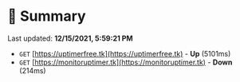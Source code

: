 # 📖 Summary
Last updated: **12/15/2021, 5:59:21 PM**

- `GET` [https://uptimerfree.tk](https://uptimerfree.tk) - **Up** (5101ms)
- `GET` [https://monitoruptimer.tk](https://monitoruptimer.tk) - **Down** (214ms)
